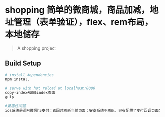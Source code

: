 # shopping  简单的微商城，商品加减，地址管理（表单验证），flex、rem布局，本地储存

> A shopping project

## Build Setup

``` bash
# install dependencies
npm install

# serve with hot reload at localhost:8080
copy-index#编译index页面
gulp

#兼容性问题
ios系统是调用微信h5支付：返回时刷新当前页面；安卓系统不刷新。只有配置了支付回调页面才会刷新。（小米6内置浏览器：flex布局时，自带的导航会遮住底部的一部分页面）